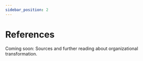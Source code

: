 ```yaml
---
sidebar_position: 2
---
```


# References

Coming soon: Sources and further reading about organizational transformation.